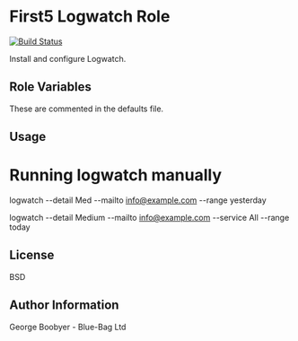 
First5 Logwatch Role
==============

[![Build Status](https://travis-ci.org/Blue-Bag/ansible-role-first5-logwatch.svg?branch=main)](https://travis-ci.org/Blue-Bag/ansible-role-first5-logwatch)


Install and configure Logwatch.

Role Variables
--------------------
These are commented in the defaults file.

Usage
---------



# Running logwatch manually
logwatch --detail Med --mailto info@example.com  --range yesterday

logwatch --detail Medium --mailto info@example.com --service All --range today



License
-------
BSD

Author Information
------------------
George Boobyer - Blue-Bag Ltd
